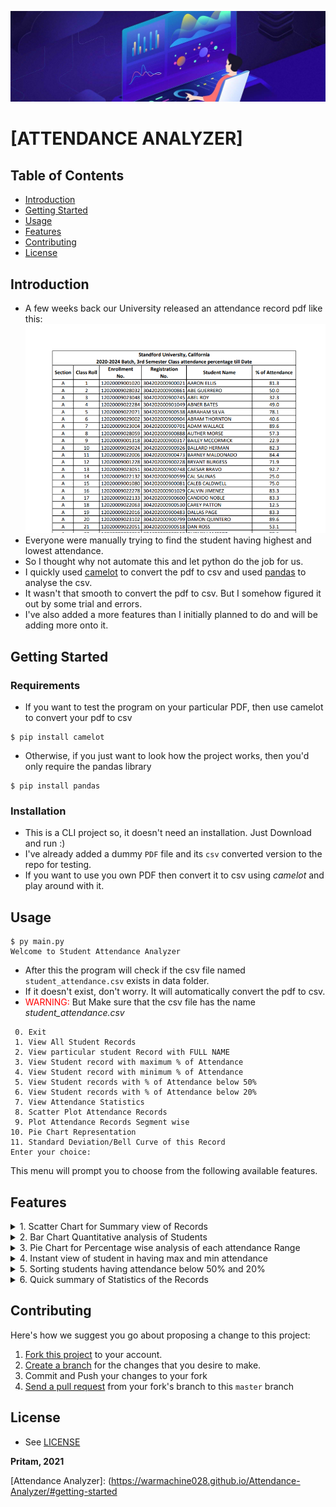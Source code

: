 ![](previews/attendance_visualizer.jpg)

# [ATTENDANCE ANALYZER]

## Table of Contents

- [Introduction](#introduction)
- [Getting Started](#getting-started)
- [Usage](#usage)
- [Features](#features)
- [Contributing](#contributing)
- [License](#license)

## Introduction

- A few weeks back our University released an attendance record pdf like this:
  ![](previews/pdf_preview.png)
- Everyone were manually trying to find the student having highest and lowest attendance.
- So I thought why not automate this and let python do the job for us.
- I quickly used [camelot] to convert the pdf to csv and used [pandas] to analyse the csv.
- It wasn't that smooth to convert the pdf to csv. But I somehow figured it out by some trial and errors.
- I've also added a more features than I initially planned to do and will be adding more onto it.

## Getting Started

### Requirements

- If you want to test the program on your particular PDF, then use camelot to convert your pdf to csv

```shell
$ pip install camelot
```

- Otherwise, if you just want to look how the project works, then you'd only require the pandas library

```shell
$ pip install pandas
```

### Installation

- This is a CLI project so, it doesn't need an installation. Just Download and run :)
- I've already added a dummy `PDF` file and its `csv` converted version to the repo for testing.
- If you want to use you own PDF then convert it to csv using _camelot_ and play around with it.

## Usage

```shell
$ py main.py
Welcome to Student Attendance Analyzer
```

- After this the program will check if the csv file named `student_attendance.csv` exists in data folder.
- If it doesn't exist, don't worry. It will automatically convert the pdf to csv.
- <span style="color:red"> WARNING: </span>But Make sure that the csv file has the name <i> student_attendance.csv </i>

```shell
 0. Exit
 1. View All Student Records
 2. View particular student Record with FULL NAME
 3. View Student record with maximum % of Attendance
 4. View Student record with minimum % of Attendance
 5. View Student records with % of Attendance below 50%
 6. View Student records with % of Attendance below 20%
 7. View Attendance Statistics
 8. Scatter Plot Attendance Records
 9. Plot Attendance Records Segment wise
10. Pie Chart Representation
11. Standard Deviation/Bell Curve of this Record
Enter your choice:
```

This menu will prompt you to choose from the following available features.

## Features

<details>
<summary> 1. Scatter Chart for Summary view of Records </summary>
All Records are grouped with a Coloured which signify the current situation of attendance to simplify 
viewing at a glance. <br><br>

<img src="previews/Figure_1.png" alt="Scatter Plot of Student Records">
</details>  

<details>
<summary> 2. Bar Chart Quantitative analysis of Students </summary>
You can also Quantitatively visualize how many students fall on each attendance range <br><br>

<img src="previews/Figure_3.png" alt="Bar Plot of Student Records">
</details>  

<details>
<summary> 3. Pie Chart for Percentage wise analysis of each attendance Range </summary>
If you need get a glance of what percentage of student overall 
form a particular attendance sector then use the pie chart <br><br>

<img src="previews/Figure_2.png" alt="Pie Plot of Student Records">
</details>  

<details>
<summary> 4. Instant view of student in having max and min attendance </summary>

<div class="language-shell highlighter-rouge"><div class="highlight"><pre class="highlight"><code>Enter your choice: 3  
<br>
Students having maximum % of Attendance:
F 34 12020009001102 304202000900103 HENERY TANNER 97.9
<br>
Enter your choice: 4  
<br>
Student(s) having minimum % of Attendance:
K 41 12020009001262 304202000900262 LUIS CHARLES 6.5
</code></pre></div></div>
</details>

<details>
<summary> 5. Sorting students having attendance below 50% and 20% </summary>
This will be helpful to quickly recognize students who are in danger and would need to 
improve their attendance quickly.<br>

<div class="language-shell highlighter-rouge"><div class="highlight"><pre class="highlight"><code>Enter your choice: 5
<br>
Students having (% of Attendance <= 50%):
A 2 12020009028032 304202000900861 ABE GUERRERO 50.0
A 3 12020009023048 304202000900745 ABEL ROY 32.3
A 4 12020009022284 304202000901049 ABNER BATES 49.0
:         :             :           :            :
:         :             :           :            : 
L 67 12020009001283 304202000900283 WONG VELEZ 39.1
L 70 12020009023112 304202000900809 WYATT HAMMOND 25.0
<br>
Enter your choice: 6
<br>
Students in danger zone (% of Attendance <= 20%):
A 18 12020009022063 304202000900530 CAREY PATTON 12.5
A 25 12020009022025 304202000900492 EARLY HOOVER 10.4
A 34 12020009022285 304202000901050 GARFIELD GONZALES 10.4
:         :             :           :            :
:         :             :           :            :
L 64 12020009001224 304202000900224 WINFIELD GRIFFIN 7.6
L 66 12020009001122 304202000900122 WM BUCHANAN 17.4
</code></pre></div></div>
</details>

<details>

<summary> 6. Quick summary of Statistics of the Records </summary>

<div class="language-shell highlighter-rouge"><div class="highlight"><pre class="highlight"><code>Enter your choice: 7
<br>
Minimum % of Attendance is 6.5 
Maximum % of Attendance is 97.9 
Mean % of Attendance is 67.03 
Median % of Attendance is 75.00 
Mode % of Attendance is 75.0 
Variance of % of Attendance is 497.43 
Standard Deviation of % of Attendance is 22.30
</code></pre></div></div>
</details>

## Contributing

Here's how we suggest you go about proposing a change to this project:

1. [Fork this project] to your account.
2. [Create a branch] for the changes that you desire to make.
3. Commit and Push your changes to your fork
4. [Send a pull request] from your fork's branch to this `master` branch

## License

- See [LICENSE]

**Pritam, 2021**


<!-- Links -->

[license]: https://github.com/warmachine028/Attendance-Analyzer/blob/main/LICENSE

[camelot]: https://camelot-py.readthedocs.io/en/master/index.html

[pandas]: https://pandas.pydata.org/

[Fork this project]: https://docs.github.com/en/get-started/quickstart/fork-a-repo

[Create a branch]: https://help.github.com/articles/creating-and-deleting-branches-within-your-repository

[Send a pull request]: https://help.github.com/articles/using-pull-requests/

[Attendance Analyzer]: (https://warmachine028.github.io/Attendance-Analyzer/#getting-started
